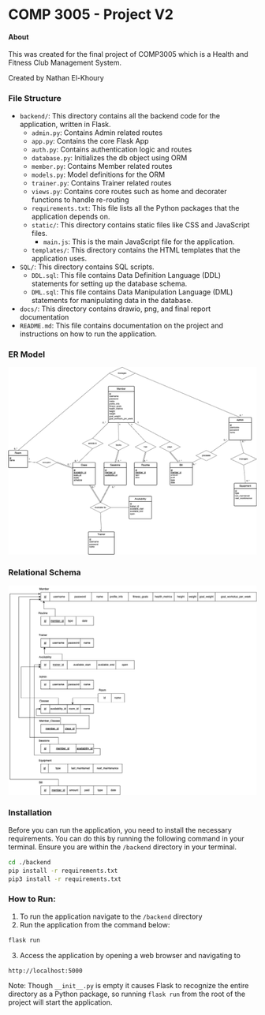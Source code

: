 # COMP 3005 - Project V2 

#### About

This was created for the final project of COMP3005 which is a Health and Fitness Club Management System.

Created by Nathan El-Khoury

### File Structure

- `backend/`: This directory contains all the backend code for the application, written in Flask.
    - `admin.py`: Contains Admin related routes
    - `app.py`: Contains the core Flask App
    - `auth.py`: Contains authentication logic and routes
    - `database.py`: Initializes the db object using ORM
    - `member.py`: Contains Member related routes
    - `models.py`: Model definitions for the ORM
    - `trainer.py`: Contains Trainer related routes
    - `views.py`: Contains core routes such as home and decorater functions to handle re-routing
    - `requirements.txt`: This file lists all the Python packages that the application depends on.
    - `static/`: This directory contains static files like CSS and JavaScript files.
        - `main.js`: This is the main JavaScript file for the application.
    - `templates/`: This directory contains the HTML templates that the application uses.
- `SQL/`: This directory contains SQL scripts.
    - `DDL.sql`: This file contains Data Definition Language (DDL) statements for setting up the database schema.
    - `DML.sql`: This file contains Data Manipulation Language (DML) statements for manipulating data in the database.
- `docs/`: This directory contains drawio, png, and final report documentation
- `README.md`: This file contains documentation on the project and instructions on how to run the application.

### ER Model
![ER Model](/docs/v2_diagrams-ER%20Model.drawio.png)

### Relational Schema
![Relational Schema](/docs/v2_diagrams-Relational%20Schema.drawio.png)
### Installation
Before you can run the application, you need to install the necessary requirements. You can do this by running the following command in your terminal. Ensure you are within the `/backend` directory in your terminal.

```bash
cd ./backend
pip install -r requirements.txt
pip3 install -r requirements.txt
```
### How to Run:

1. To run the application navigate to the `/backend` directory
2. Run the application from the command below:
```bash
flask run
```
3. Access the application by opening a web browser and navigating to
``` bash
http://localhost:5000
```
Note: Though `__init__.py` is empty it causes Flask to recognize the entire directory as a Python package, so running `flask run` from the root of the project will start the application.